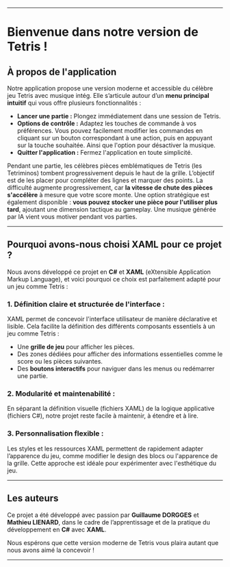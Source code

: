 
---

# **Bienvenue dans notre version de Tetris !**

## **À propos de l'application**
Notre application propose une version moderne et accessible du célèbre jeu Tetris avec musique intég. Elle s’articule autour d’un **menu principal intuitif** qui vous offre plusieurs fonctionnalités :
- **Lancer une partie :** Plongez immédiatement dans une session de Tetris.
- **Options de contrôle :** Adaptez les touches de commande à vos préférences. Vous pouvez facilement modifier les commandes en cliquant sur un bouton correspondant à une action, puis en appuyant sur la touche souhaitée. Ainsi que l'option pour désactiver la musique.
- **Quitter l'application :** Fermez l'application en toute simplicité.

Pendant une partie, les célèbres pièces emblématiques de Tetris (les Tetriminos) tombent progressivement depuis le haut de la grille. L’objectif est de les placer pour compléter des lignes et marquer des points. La difficulté augmente progressivement, car **la vitesse de chute des pièces s'accélère** à mesure que votre score monte. Une option stratégique est également disponible : **vous pouvez stocker une pièce pour l'utiliser plus tard**, ajoutant une dimension tactique au gameplay.
Une musique générée par IA vient vous motiver pendant vos parties.

---

## **Pourquoi avons-nous choisi XAML pour ce projet ?**

Nous avons développé ce projet en **C#** et **XAML** (eXtensible Application Markup Language), et voici pourquoi ce choix est parfaitement adapté pour un jeu comme Tetris :

### 1. **Définition claire et structurée de l'interface :**
XAML permet de concevoir l'interface utilisateur de manière déclarative et lisible. Cela facilite la définition des différents composants essentiels à un jeu comme Tetris :
- Une **grille de jeu** pour afficher les pièces.
- Des zones dédiées pour afficher des informations essentielles comme le score ou les pièces suivantes.
- Des **boutons interactifs** pour naviguer dans les menus ou redémarrer une partie.

### 2. **Modularité et maintenabilité :**
En séparant la définition visuelle (fichiers XAML) de la logique applicative (fichiers C#), notre projet reste facile à maintenir, à étendre et à lire.

### 3. **Personnalisation flexible :**
Les styles et les ressources XAML permettent de rapidement adapter l’apparence du jeu, comme modifier le design des blocs ou l'apparence de la grille. Cette approche est idéale pour expérimenter avec l'esthétique du jeu.

---

## **Les auteurs**
Ce projet a été développé avec passion par **Guillaume DORGGES** et **Mathieu LIENARD**, dans le cadre de l’apprentissage et de la pratique du développement en **C#** avec **XAML**.

Nous espérons que cette version moderne de Tetris vous plaira autant que nous avons aimé la concevoir !

---
